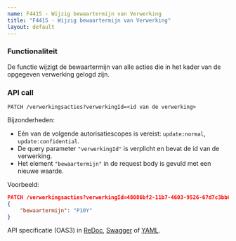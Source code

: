 ```yaml
---
name: F4415 - Wijzig bewaartermijn van Verwerking
title: "F4415 - Wijzig bewaartermijn van Verwerking"
layout: default
---
```


### Functionaliteit

De functie wijzigt de bewaartermijn van alle acties die in het kader van de opgegeven verwerking gelogd zijn.


### API call

`PATCH /verwerkingsacties?verwerkingId=<id van de verwerking>`

Bijzonderheden:
* Eén van de volgende autorisatiescopes is vereist: `update:normal`, `update:confidential`.
* De query parameter `"verwerkingId"` is verplicht en bevat de id van de verwerking.
* Het element `"bewaartermijn"` in de request body is gevuld met een nieuwe waarde.

Voorbeeld:
```json
PATCH /verwerkingsacties?verwerkingId=48086bf2-11b7-4603-9526-67d7c3bb6587
{
    "bewaartermijn": "P10Y"
}
```

API specificatie (OAS3) in
  [ReDoc](http://redocly.github.io/redoc/?url=https://raw.githubusercontent.com/VNG-Realisatie/gemma-verwerkingenlogging/master/docs/_content/api/oas-specification/logging-verwerkingen-api/openapi.yaml#operation/wijzigBewaartermijnVerwerking),
  [Swagger](https://petstore.swagger.io/?url=https://raw.githubusercontent.com/VNG-Realisatie/gemma-verwerkingenlogging/master/docs/_content/api/oas-specification/logging-verwerkingen-api/openapi.yaml#/RPC%20calls/wijzigBewaartermijnVerwerking) of
  [YAML](https://raw.githubusercontent.com/VNG-Realisatie/gemma-verwerkingenlogging/master/docs/_content/api/oas-specification/logging-verwerkingen-api/openapi.yaml).
